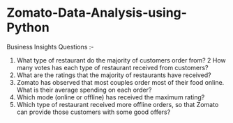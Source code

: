 # Zomato-Data-Analysis-using-Python

Business Insights Questions :-

1) What type of restaurant do the majority of customers order from?
2 How many votes has each type of restaurant received from customers?
3) What are the ratings that the majority of restaurants have received?
4) Zomato has observed that most couples order most of their food online. What is their average spending on each order?
5) Which mode (online or offline) has received the maximum rating?
6) Which type of restaurant received more offline orders, so that Zomato can provide those customers with some good offers?
